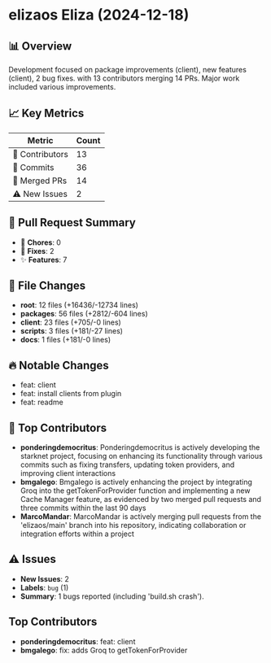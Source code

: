# elizaos Eliza (2024-12-18)
    
## 📊 Overview
Development focused on package improvements (client), new features (client), 2 bug fixes. with 13 contributors merging 14 PRs. Major work included various improvements.

## 📈 Key Metrics
| Metric | Count |
|---------|--------|
| 👥 Contributors | 13 |
| 📝 Commits | 36 |
| 🔄 Merged PRs | 14 |
| ⚠️ New Issues | 2 |

## 🔄 Pull Request Summary
- 🧹 **Chores**: 0
- 🐛 **Fixes**: 2
- ✨ **Features**: 7

## 📁 File Changes
- **root**: 12 files (+16436/-12734 lines)
- **packages**: 56 files (+2812/-604 lines)
- **client**: 23 files (+705/-0 lines)
- **scripts**: 3 files (+181/-27 lines)
- **docs**: 1 files (+181/-0 lines)

## 🔥 Notable Changes
- feat: client
- feat: install clients from plugin
- feat: readme

## 👥 Top Contributors
- **ponderingdemocritus**: Ponderingdemocritus is actively developing the starknet project, focusing on enhancing its functionality through various commits such as fixing transfers, updating token providers, and improving client interactions
- **bmgalego**: Bmgalego is actively enhancing the project by integrating Groq into the getTokenForProvider function and implementing a new Cache Manager feature, as evidenced by two merged pull requests and three commits within the last 90 days
- **MarcoMandar**: MarcoMandar is actively merging pull requests from the 'elizaos/main' branch into his repository, indicating collaboration or integration efforts within a project

## ⚠️ Issues
- **New Issues**: 2
- **Labels**: `bug` (1)
- **Summary**: 1 bugs reported (including 'build.sh crash').

## Top Contributors
- **ponderingdemocritus**: feat: client
- **bmgalego**: fix: adds Groq to getTokenForProvider